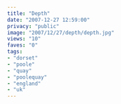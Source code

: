 ```yaml
---
title: "Depth"
date: "2007-12-27 12:59:00"
privacy: "public"
image: "2007/12/27/depth/depth.jpg"
views: "10"
faves: "0"
tags:
- "dorset"
- "poole"
- "quay"
- "poolequay"
- "england"
- "uk"
---
```


